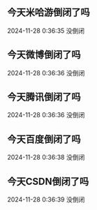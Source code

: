 ## 今天米哈游倒闭了吗

2024-11-28 0:36:35 没倒闭

## 今天微博倒闭了吗

2024-11-28 0:36:36 没倒闭

## 今天腾讯倒闭了吗

2024-11-28 0:36:36 没倒闭

## 今天百度倒闭了吗

2024-11-28 0:36:38 没倒闭

## 今天CSDN倒闭了吗

2024-11-28 0:36:39 没倒闭

